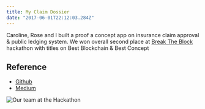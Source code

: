 ```yaml
---
title: My Claim Dossier
date: "2017-06-01T22:12:03.284Z"
---
```


Caroline, Rose and I built a proof a concept app on insurance claim approval & public ledging system. We won overall second place at [Break The Block](http://breaktheblock.simplybusiness.co.uk/) hackathon with titles on Best Blockchain & Best Concept

## Reference

* [Github](https://github.com/CarolineClark/Claim-History-Blockchain)
* [Medium](https://medium.com/@herecomesjaycee/break-the-block-hackathon-fedf2cd52964)

![Our team at the Hackathon](https://cdn-images-1.medium.com/max/800/1*i3qUegVNfPK_Y4KWKumVeQ.jpeg)
